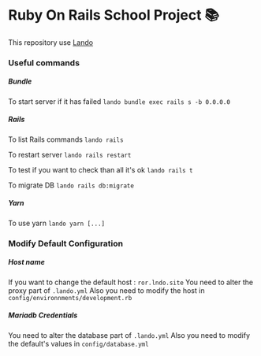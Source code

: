 # Ruby On Rails School Project 📚

This repository use [Lando](https://docs.lando.dev/)

### Useful commands

##### Bundle
To start server if it has failed
`lando bundle exec rails s -b 0.0.0.0`

##### Rails
To list Rails commands
`lando rails`

To restart server
`lando rails restart`

To test if you want to check than all it's ok
`lando rails t`

To migrate DB
`lando rails db:migrate`

##### Yarn
To use yarn
`lando yarn [...]`

### Modify Default Configuration

##### Host name
If you want to change the default host : `ror.lndo.site`
You need to alter the proxy part of `.lando.yml`
Also you need to modify the host in `config/environnments/development.rb`

##### Mariadb Credentials
You need to alter the database part of `.lando.yml`
Also you need to modify the default's values in `config/database.yml`